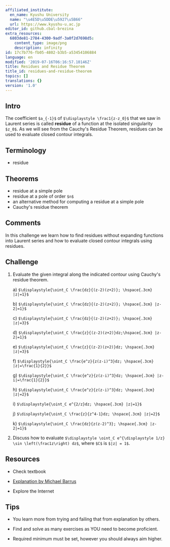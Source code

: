 ```yaml
---
affiliated_institute:
  en_name: Kyushu University
  name: "\u4E5D\u5DDE\u5927\u5B66"
  url: https://www.kyushu-u.ac.jp
editor_id: github.cbal-brezina
extra_resources:
  6803de81-2784-4300-9adf-3a0f2d7698d5:
    content_type: image/png
    description: infinity
id: 17c7b776-fb05-4802-b3b5-a53454106884
language: en
modified: '2019-07-16T06:16:57.10146Z'
title: Residues and Residue Theorem
title_id: residues-and-residue-theorem
topics: []
translations: {}
version: '1.0'
---
```


## Intro

The coefficient `$a_{-1}$` of `$\displaystyle \frac1{z-z_0}$` that we saw in Laurent series is called **residue** of a function at  the isolated singularity `$z_0$`. As we will see from the Cauchy's Residue Theorem, residues can be used to evaluate closed contour integrals. 


## Terminology

- residue


## Theorems

- residue at a simple pole
- residue at a pole of order `$n$`
- an alternative method for computing a residue at a simple pole
- Cauchy's residue theorem 
 



## Comments

In this challenge we learn how to find residues without expanding functions into Laurent series and how to evaluate closed contour integrals using residues. 

## Challenge

1. Evaluate the given integral along the indicated contour using Cauchy's residue theorem.

    a) `$\displaystyle{\oint_C \frac{dz}{(z-2)(z+2)}; \hspace{.3cm} |z|=1}$`
    
    b) `$\displaystyle{\oint_C \frac{dz}{(z-2)(z+2)}; \hspace{.3cm} |z-2|=1}$`
    
    c) `$\displaystyle{\oint_C \frac{dz}{(z-2)(z+2)}; \hspace{.3cm} |z|=3}$`
    
    d) `$\displaystyle{\oint_C \frac{z}{(z-2)(z+2)}dz;\hspace{.3cm} |z-2|=1}$`
    
    e) `$\displaystyle{\oint_C \frac{z}{(z-2)(z+2)}dz; \hspace{.3cm} |z|=3}$`
    
    f) `$\displaystyle{\oint_C \frac{e^z}{z(z-i)^3}dz; \hspace{.3cm} |z|=\frac{1}{2}}$`
    
    g) `$\displaystyle{\oint_C \frac{e^z}{z(z-i)^3}dz; \hspace{.3cm} |z-i|=\frac{1}{2}}$`
    
    h) `$\displaystyle{\oint_C \frac{e^z}{z(z-i)^3}dz; \hspace{.3cm} |z|=2}$`
    
    i) `$\displaystyle{\oint_C e^{2/z}dz; \hspace{.3cm} |z|=1}$`
    
    j) `$\displaystyle{\oint_C \frac{z}{z^4-1}dz; \hspace{.3cm} |z|=2}$`
    
    k) `$\displaystyle{\oint_C \frac{dz}{z(z-2)^3}; \hspace{.3cm} |z-2|=1}$`

2) Discuss how to evaluate `$\displaystyle \oint_C e^{\displaystyle 1/z} \sin \left(\frac1z\right) dz$`, where `$C$` is `$|z| = 1$`. 



## Resources

- Check textbook

- [Explanation by Michael Barrus](https://youtu.be/eW0ArgJ3Isk)


- Explore the Internet

## Tips


- You learn more from trying and failing that from  explanation by others.

- Find and solve as many exercises as YOU need to become proficient.

- Required minimum must be set, however you should always aim higher.

